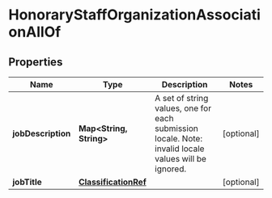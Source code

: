 

# HonoraryStaffOrganizationAssociationAllOf

## Properties

Name | Type | Description | Notes
------------ | ------------- | ------------- | -------------
**jobDescription** | **Map&lt;String, String&gt;** | A set of string values, one for each submission locale. Note: invalid locale values will be ignored. |  [optional]
**jobTitle** | [**ClassificationRef**](ClassificationRef.md) |  |  [optional]



